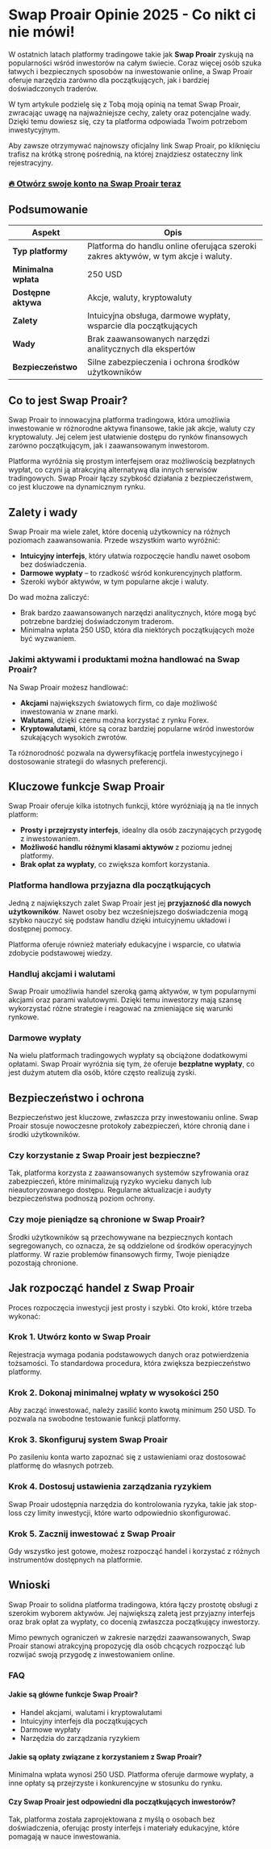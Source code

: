 # Swap Proair Opinie 2025 - Co nikt ci nie mówi!
 

W ostatnich latach platformy tradingowe takie jak **Swap Proair** zyskują na popularności wśród inwestorów na całym świecie. Coraz więcej osób szuka łatwych i bezpiecznych sposobów na inwestowanie online, a Swap Proair oferuje narzędzia zarówno dla początkujących, jak i bardziej doświadczonych traderów.

W tym artykule podzielę się z Tobą moją opinią na temat Swap Proair, zwracając uwagę na najważniejsze cechy, zalety oraz potencjalne wady. Dzięki temu dowiesz się, czy ta platforma odpowiada Twoim potrzebom inwestycyjnym.

Aby zawsze otrzymywać najnowszy oficjalny link Swap Proair, po kliknięciu trafisz na krótką stronę pośrednią, na której znajdziesz ostateczny link rejestracyjny.

### [🔥 Otwórz swoje konto na Swap Proair teraz](https://github.com/Norma61Petty/lottie-android/blob/master/70pl.md)
## Podsumowanie

| Aspekt                | Opis                                                                                 |
|-----------------------|--------------------------------------------------------------------------------------|
| **Typ platformy**      | Platforma do handlu online oferująca szeroki zakres aktywów, w tym akcje i waluty.   |
| **Minimalna wpłata**   | 250 USD                                                                             |
| **Dostępne aktywa**    | Akcje, waluty, kryptowaluty                                                        |
| **Zalety**             | Intuicyjna obsługa, darmowe wypłaty, wsparcie dla początkujących                     |
| **Wady**               | Brak zaawansowanych narzędzi analitycznych dla ekspertów                            |
| **Bezpieczeństwo**     | Silne zabezpieczenia i ochrona środków użytkowników                                 |

## Co to jest Swap Proair?

Swap Proair to innowacyjna platforma tradingowa, która umożliwia inwestowanie w różnorodne aktywa finansowe, takie jak akcje, waluty czy kryptowaluty. Jej celem jest ułatwienie dostępu do rynków finansowych zarówno początkującym, jak i zaawansowanym inwestorom.

Platforma wyróżnia się prostym interfejsem oraz możliwością bezpłatnych wypłat, co czyni ją atrakcyjną alternatywą dla innych serwisów tradingowych. Swap Proair łączy szybkość działania z bezpieczeństwem, co jest kluczowe na dynamicznym rynku.

## Zalety i wady

Swap Proair ma wiele zalet, które docenią użytkownicy na różnych poziomach zaawansowania. Przede wszystkim warto wyróżnić:

- **Intuicyjny interfejs**, który ułatwia rozpoczęcie handlu nawet osobom bez doświadczenia.
- **Darmowe wypłaty** – to rzadkość wśród konkurencyjnych platform.
- Szeroki wybór aktywów, w tym popularne akcje i waluty.

Do wad można zaliczyć:

- Brak bardzo zaawansowanych narzędzi analitycznych, które mogą być potrzebne bardziej doświadczonym traderom.
- Minimalna wpłata 250 USD, która dla niektórych początkujących może być wyzwaniem.

### Jakimi aktywami i produktami można handlować na Swap Proair?

Na Swap Proair możesz handlować:

- **Akcjami** największych światowych firm, co daje możliwość inwestowania w znane marki.
- **Walutami**, dzięki czemu można korzystać z rynku Forex.
- **Kryptowalutami**, które są coraz bardziej popularne wśród inwestorów szukających wysokich zwrotów.

Ta różnorodność pozwala na dywersyfikację portfela inwestycyjnego i dostosowanie strategii do własnych preferencji.

## Kluczowe funkcje Swap Proair

Swap Proair oferuje kilka istotnych funkcji, które wyróżniają ją na tle innych platform:

- **Prosty i przejrzysty interfejs**, idealny dla osób zaczynających przygodę z inwestowaniem.
- **Możliwość handlu różnymi klasami aktywów** z poziomu jednej platformy.
- **Brak opłat za wypłaty**, co zwiększa komfort korzystania.

### Platforma handlowa przyjazna dla początkujących

Jedną z największych zalet Swap Proair jest jej **przyjazność dla nowych użytkowników**. Nawet osoby bez wcześniejszego doświadczenia mogą szybko nauczyć się podstaw handlu dzięki intuicyjnemu układowi i dostępnej pomocy.

Platforma oferuje również materiały edukacyjne i wsparcie, co ułatwia zdobycie podstawowej wiedzy.

### Handluj akcjami i walutami

Swap Proair umożliwia handel szeroką gamą aktywów, w tym popularnymi akcjami oraz parami walutowymi. Dzięki temu inwestorzy mają szansę wykorzystać różne strategie i reagować na zmieniające się warunki rynkowe.

### Darmowe wypłaty

Na wielu platformach tradingowych wypłaty są obciążone dodatkowymi opłatami. Swap Proair wyróżnia się tym, że oferuje **bezpłatne wypłaty**, co jest dużym atutem dla osób, które często realizują zyski.

## Bezpieczeństwo i ochrona

Bezpieczeństwo jest kluczowe, zwłaszcza przy inwestowaniu online. Swap Proair stosuje nowoczesne protokoły zabezpieczeń, które chronią dane i środki użytkowników.

### Czy korzystanie z Swap Proair jest bezpieczne?

Tak, platforma korzysta z zaawansowanych systemów szyfrowania oraz zabezpieczeń, które minimalizują ryzyko wycieku danych lub nieautoryzowanego dostępu. Regularne aktualizacje i audyty bezpieczeństwa podnoszą poziom ochrony.

### Czy moje pieniądze są chronione w Swap Proair?

Środki użytkowników są przechowywane na bezpiecznych kontach segregowanych, co oznacza, że są oddzielone od środków operacyjnych platformy. W razie problemów finansowych firmy, Twoje pieniądze pozostają chronione.

## Jak rozpocząć handel z Swap Proair

Proces rozpoczęcia inwestycji jest prosty i szybki. Oto kroki, które trzeba wykonać:

### Krok 1. Utwórz konto w Swap Proair

Rejestracja wymaga podania podstawowych danych oraz potwierdzenia tożsamości. To standardowa procedura, która zwiększa bezpieczeństwo platformy.

### Krok 2. Dokonaj minimalnej wpłaty w wysokości 250

Aby zacząć inwestować, należy zasilić konto kwotą minimum 250 USD. To pozwala na swobodne testowanie funkcji platformy.

### Krok 3. Skonfiguruj system Swap Proair

Po zasileniu konta warto zapoznać się z ustawieniami oraz dostosować platformę do własnych potrzeb.

### Krok 4. Dostosuj ustawienia zarządzania ryzykiem

Swap Proair udostępnia narzędzia do kontrolowania ryzyka, takie jak stop-loss czy limity inwestycji, które warto odpowiednio skonfigurować.

### Krok 5. Zacznij inwestować z Swap Proair

Gdy wszystko jest gotowe, możesz rozpocząć handel i korzystać z różnych instrumentów dostępnych na platformie.

## Wnioski

Swap Proair to solidna platforma tradingowa, która łączy prostotę obsługi z szerokim wyborem aktywów. Jej największą zaletą jest przyjazny interfejs oraz brak opłat za wypłaty, co docenią zwłaszcza początkujący inwestorzy.

Mimo pewnych ograniczeń w zakresie narzędzi zaawansowanych, Swap Proair stanowi atrakcyjną propozycję dla osób chcących rozpocząć lub rozwijać swoją przygodę z inwestowaniem online.

### FAQ

#### Jakie są główne funkcje Swap Proair?

- Handel akcjami, walutami i kryptowalutami  
- Intuicyjny interfejs dla początkujących  
- Darmowe wypłaty  
- Narzędzia do zarządzania ryzykiem  

#### Jakie są opłaty związane z korzystaniem z Swap Proair?

Minimalna wpłata wynosi 250 USD. Platforma oferuje darmowe wypłaty, a inne opłaty są przejrzyste i konkurencyjne w stosunku do rynku.

#### Czy Swap Proair jest odpowiedni dla początkujących inwestorów?

Tak, platforma została zaprojektowana z myślą o osobach bez doświadczenia, oferując prosty interfejs i materiały edukacyjne, które pomagają w nauce inwestowania.